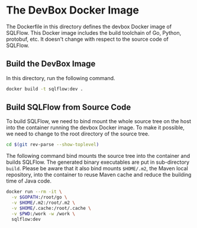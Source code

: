 # The DevBox Docker Image

The Dockerfile in this directory defines the devbox Docker image of
SQLFlow.  This Docker image includes the build toolchain of Go,
Python, protobuf, etc.  It doesn't change with respect to the source
code of SQLFlow.

## Build the DevBox Image

In this directory, run the following command.

```bash
docker build -t sqlflow:dev .
```

## Build SQLFlow from Source Code

To build SQLFlow, we need to bind mount the whole source tree on the
host into the container running the devbox Docker image.  To make it
possible, we need to change to the root directory of the source tree.

```bash
cd $(git rev-parse --show-toplevel)
```

The following command bind mounts the source tree into the container
and builds SQLFlow.  The generated binary executables are put in
sub-directory `build`.  Please be aware that it also bind mounts
`$HOME/.m2`, the Maven local repository, into the container to reuse
Maven cache and reduce the building time of Java code.

```bash
docker run --rm -it \
  -v $GOPATH:/root/go \
  -v $HOME/.m2:/root/.m2 \
  -v $HOME/.cache:/root/.cache \
  -v $PWD:/work -w /work \
  sqlflow:dev
```
